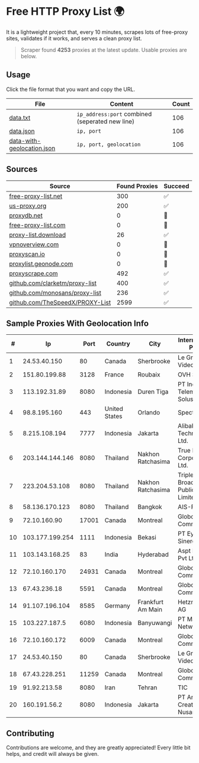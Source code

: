 
# Free HTTP Proxy List 🌍

It is a lightweight project that, every 10 minutes, scrapes lots of free-proxy sites, validates if it works, and serves a clean proxy list.


> Scraper found **4253** proxies at the latest update. Usable proxies are below.

## Usage

Click the file format that you want and copy the URL.


|File|Content|Count|
|----|-------|-----|
|[data.txt](https://raw.githubusercontent.com/themiralay/Proxy-List-World/master/data.txt)|`ip_address:port` combined (seperated new line)|106|
|[data.json](https://raw.githubusercontent.com/themiralay/Proxy-List-World/master/data.json)|`ip, port`|106|
|[data-with-geolocation.json](https://raw.githubusercontent.com/themiralay/Proxy-List-World/master/data-with-geolocation.json)|`ip, port, geolocation`|106|

## Sources

|Source|Found Proxies|Succeed|
|------|-------------|-------|
|[free-proxy-list.net](https://free-proxy-list.net)|300|✅|
|[us-proxy.org](https://www.us-proxy.org)|200|✅|
|[proxydb.net](http://proxydb.net)|0|🚫|
|[free-proxy-list.com](https://free-proxy-list.com/?page=&port=&type%5B%5D=http&type%5B%5D=https&up_time=0&search=Search)|0|🚫|
|[proxy-list.download](https://www.proxy-list.download/HTTP)|26|✅|
|[vpnoverview.com](https://vpnoverview.com/privacy/anonymous-browsing/free-proxy-servers)|0|🚫|
|[proxyscan.io](https://www.proxyscan.io)|0|🚫|
|[proxylist.geonode.com](https://proxylist.geonode.com/api/proxy-list?limit=300&page=1&sort_by=lastChecked&sort_type=desc&protocols=http,https)|0|🚫|
|[proxyscrape.com](https://api.proxyscrape.com/v2/?request=displayproxies&protocol=http&timeout=10000&country=all&ssl=all&anonymity=all)|492|✅|
|[github.com/clarketm/proxy-list](https://raw.githubusercontent.com/clarketm/proxy-list/master/proxy-list-raw.txt)|400|✅|
|[github.com/monosans/proxy-list](https://raw.githubusercontent.com/monosans/proxy-list/main/proxies/http.txt)|236|✅|
|[github.com/TheSpeedX/PROXY-List](https://raw.githubusercontent.com/TheSpeedX/PROXY-List/master/http.txt)|2599|✅|


## Sample Proxies With Geolocation Info

|#|Ip|Port|Country|City|Internet Service Provider|
|-|--|----|-------|----|-------------------------|
|1|24.53.40.150|80|Canada|Sherbrooke|Le Groupe Videotron Ltee|
|2|151.80.199.88|3128|France|Roubaix|OVH SAS|
|3|113.192.31.89|8080|Indonesia|Duren Tiga|PT Indo Telemedia Solusi|
|4|98.8.195.160|443|United States|Orlando|Spectrum|
|5|8.215.108.194|7777|Indonesia|Jakarta|Alibaba (US) Technology Co., Ltd.|
|6|203.144.144.146|8080|Thailand|Nakhon Ratchasima|True Internet Corporation CO. Ltd.|
|7|223.204.53.108|8080|Thailand|Nakhon Ratchasima|Triple T Broadband Public Company Limited|
|8|58.136.170.123|8080|Thailand|Bangkok|AIS-Fibre|
|9|72.10.160.90|17001|Canada|Montreal|GloboTech Communications|
|10|103.177.199.254|1111|Indonesia|Bekasi|PT Eyza Kausa Sinergi Abadi|
|11|103.143.168.25|83|India|Hyderabad|Aspt Networks Pvt Ltd|
|12|72.10.160.170|24931|Canada|Montreal|GloboTech Communications|
|13|67.43.236.18|5591|Canada|Montreal|GloboTech Communications|
|14|91.107.196.104|8585|Germany|Frankfurt Am Main|Hetzner Online AG|
|15|103.227.187.5|6080|Indonesia|Banyuwangi|PT Master Star Network|
|16|72.10.160.172|6009|Canada|Montreal|GloboTech Communications|
|17|24.53.40.150|80|Canada|Sherbrooke|Le Groupe Videotron Ltee|
|18|67.43.228.251|11259|Canada|Montreal|GloboTech Communications|
|19|91.92.213.58|8080|Iran|Tehran|TIC|
|20|160.191.56.2|8080|Indonesia|Jakarta|PT Anugerah Creative Nusantara|



## Contributing

Contributions are welcome, and they are greatly appreciated! Every
little bit helps, and credit will always be given.

